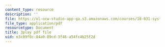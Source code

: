 ```yaml
---
content_type: resource
description: ''
file: https://ol-ocw-studio-app-qa.s3.amazonaws.com/courses/18-031-system-functions-and-the-laplace-transform-spring-2019/e3c09f0c84a089cd3f46a54fc4b25f2d_5HfMEUO9vlY.pdf
file_type: application/pdf
resourcetype: Document
title: 3play pdf file
uid: e3c09f0c-84a0-89cd-3f46-a54fc4b25f2d
---
```

